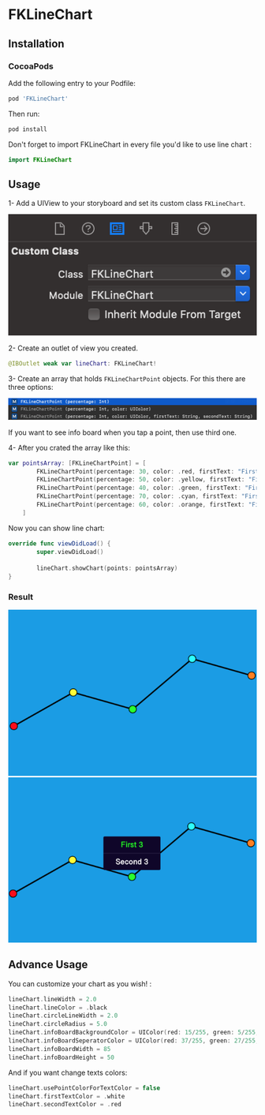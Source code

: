 # FKLineChart

## Installation

### CocoaPods

Add the following entry to your Podfile:

```rb
pod 'FKLineChart'
```

Then run:

```rb
pod install
```

Don't forget to import FKLineChart in every file you'd like to use line chart :

```swift
import FKLineChart
```

## Usage

1- Add a UIView to your storyboard and set its custom class `FKLineChart`.

<img src="https://github.com/Furkankurnaz/FKLineChart/blob/master/usageImages/1.png"/>

2- Create an outlet of view you created.

```swift
@IBOutlet weak var lineChart: FKLineChart!
```

3- Create an array that holds `FKLineChartPoint` objects. For this there are three options:

<img src="https://github.com/Furkankurnaz/FKLineChart/blob/master/usageImages/2.png"/>

If you want to see info board when you tap a point, then use third one.

4- After you crated the array like this: 

```swift
var pointsArray: [FKLineChartPoint] = [
        FKLineChartPoint(percentage: 30, color: .red, firstText: "First 1", secondText: "Second 1"),
        FKLineChartPoint(percentage: 50, color: .yellow, firstText: "First 2", secondText: "Second 2"),
        FKLineChartPoint(percentage: 40, color: .green, firstText: "First 3", secondText: "Second 3"),
        FKLineChartPoint(percentage: 70, color: .cyan, firstText: "First 4", secondText: "Second 4"),
        FKLineChartPoint(percentage: 60, color: .orange, firstText: "First 5", secondText: "Second 5"),
    ]
```

Now you can show line chart:

```swift
override func viewDidLoad() {
        super.viewDidLoad()
        
        lineChart.showChart(points: pointsArray)
}
```

### Result

<img src="https://github.com/Furkankurnaz/FKLineChart/blob/master/usageImages/3.png"/>

<img src="https://github.com/Furkankurnaz/FKLineChart/blob/master/usageImages/4.png"/>

## Advance Usage

You can customize your chart as you wish! :

```swift
lineChart.lineWidth = 2.0
lineChart.lineColor = .black
lineChart.circleLineWidth = 2.0
lineChart.circleRadius = 5.0
lineChart.infoBoardBackgroundColor = UIColor(red: 15/255, green: 5/255, blue: 42/255, alpha: 1)
lineChart.infoBoardSeperatorColor = UIColor(red: 37/255, green: 27/255, blue: 63/255, alpha: 1)
lineChart.infoBoardWidth = 85
lineChart.infoBoardHeight = 50
```

And if you want change texts colors:

```swift
lineChart.usePointColorForTextColor = false
lineChart.firstTextColor = .white
lineChart.secondTextColor = .red
```
